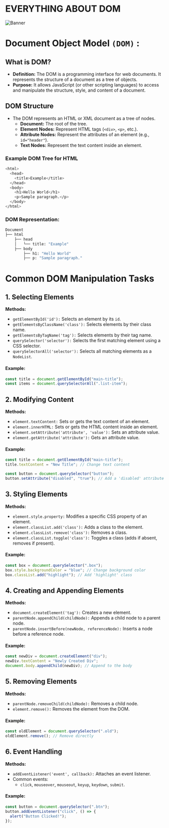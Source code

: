 # EVERYTHING ABOUT DOM

![Banner](https://github.com/xshshahab/EverythingAboutWebDEV/blob/main/JavaScript/71Day/Showcase.png)

# Document Object Model `(DOM)` :

## What is DOM?

- **Definition:** The DOM is a programming interface for web documents. It represents the structure of a document as a tree of objects.
- **Purpose:** It allows JavaScript (or other scripting languages) to access and manipulate the structure, style, and content of a document.

## DOM Structure

- The DOM represents an HTML or XML document as a tree of nodes.
  - **Document:** The root of the tree.
  - **Element Nodes:** Represent HTML tags (`<div>`, `<p>`, etc.).
  - **Attribute Nodes:** Represent the attributes of an element (e.g., `id="header"`).
  - **Text Nodes:** Represent the text content inside an element.

### Example DOM Tree for HTML

```bash
<html>
  <head>
    <title>Example</title>
  </head>
  <body>
    <h1>Hello World</h1>
    <p>Sample paragraph.</p>
  </body>
</html>
```

### DOM Representation:

```bash
Document
├── html
    ├── head
    │   └── title: "Example"
    ├── body
        ├── h1: "Hello World"
        ├── p: "Sample paragraph."
```

# Common DOM Manipulation Tasks

## 1. Selecting Elements

**Methods:**

- `getElementById('id'):` Selects an element by its `id`.
- `getElementsByClassName('class'):` Selects elements by their class name.
- `getElementsByTagName('tag'):` Selects elements by their tag name.
- `querySelector('selector'):` Selects the first matching element using a CSS selector.
- `querySelectorAll('selector'):` Selects all matching elements as a `NodeList`.

#### Example:

```javascript
const title = document.getElementById("main-title");
const items = document.querySelectorAll(".list-item");
```

## 2. Modifying Content

**Methods:**

- `element.textContent:` Sets or gets the text content of an element.
- `element.innerHTML:` Sets or gets the HTML content inside an element.
- `element.setAttribute('attribute', 'value'):` Sets an attribute value.
- `element.getAttribute('attribute'):` Gets an attribute value.

#### Example:

```javascript
const title = document.getElementById("main-title");
title.textContent = "New Title"; // Change text content

const button = document.querySelector("button");
button.setAttribute("disabled", "true"); // Add a 'disabled' attribute
```

## 3. Styling Elements

**Methods:**

- `element.style.property:` Modifies a specific CSS property of an element.
- `element.classList.add('class'):` Adds a class to the element.
- `element.classList.remove('class'):` Removes a class.
- `element.classList.toggle('class'):` Toggles a class (adds if absent, removes if present).

#### Example:

```javascript
const box = document.querySelector(".box");
box.style.backgroundColor = "blue"; // Change background color
box.classList.add("highlight"); // Add 'highlight' class
```

## 4. Creating and Appending Elements

**Methods:**

- `document.createElement('tag'):` Creates a new element.
- `parentNode.appendChild(childNode):` Appends a child node to a parent node.
- `parentNode.insertBefore(newNode, referenceNode):` Inserts a node before a reference node.

#### Example:

```javascript
const newDiv = document.createElement("div");
newDiv.textContent = "Newly Created Div";
document.body.appendChild(newDiv); // Append to the body
```

## 5. Removing Elements

**Methods:**

- `parentNode.removeChild(childNode):` Removes a child node.
- `element.remove():` Removes the element from the DOM.

#### Example:

```javascript
const oldElement = document.querySelector(".old");
oldElement.remove(); // Remove directly
```

## 6. Event Handling

**Methods:**

- `addEventListener('event', callback):` Attaches an event listener.
- Common events:
  - `click`, `mouseover`, `mouseout`, `keyup`, `keydown`, `submit`.

#### Example:

```javascript
const button = document.querySelector(".btn");
button.addEventListener("click", () => {
  alert("Button Clicked!");
});
```
